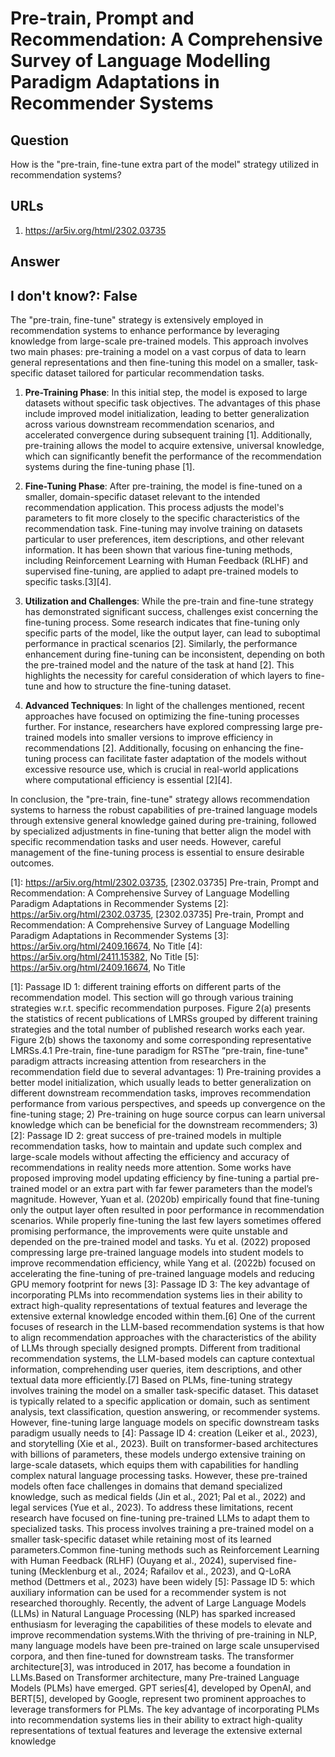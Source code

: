 # Pre-train, Prompt and Recommendation: A Comprehensive Survey of Language Modelling Paradigm Adaptations in Recommender Systems

## Question

How is the "pre-train, fine-tune extra part of the model" strategy utilized in recommendation systems?

## URLs

1. https://ar5iv.org/html/2302.03735

## Answer

## I don't know?: False

The "pre-train, fine-tune" strategy is extensively employed in recommendation systems to enhance performance by leveraging knowledge from large-scale pre-trained models. This approach involves two main phases: pre-training a model on a vast corpus of data to learn general representations and then fine-tuning this model on a smaller, task-specific dataset tailored for particular recommendation tasks.

1. **Pre-Training Phase**: In this initial step, the model is exposed to large datasets without specific task objectives. The advantages of this phase include improved model initialization, leading to better generalization across various downstream recommendation scenarios, and accelerated convergence during subsequent training [1]. Additionally, pre-training allows the model to acquire extensive, universal knowledge, which can significantly benefit the performance of the recommendation systems during the fine-tuning phase [1].

2. **Fine-Tuning Phase**: After pre-training, the model is fine-tuned on a smaller, domain-specific dataset relevant to the intended recommendation application. This process adjusts the model's parameters to fit more closely to the specific characteristics of the recommendation task. Fine-tuning may involve training on datasets particular to user preferences, item descriptions, and other relevant information. It has been shown that various fine-tuning methods, including Reinforcement Learning with Human Feedback (RLHF) and supervised fine-tuning, are applied to adapt pre-trained models to specific tasks.[3][4].

3. **Utilization and Challenges**: While the pre-train and fine-tune strategy has demonstrated significant success, challenges exist concerning the fine-tuning process. Some research indicates that fine-tuning only specific parts of the model, like the output layer, can lead to suboptimal performance in practical scenarios [2]. Similarly, the performance enhancement during fine-tuning can be inconsistent, depending on both the pre-trained model and the nature of the task at hand [2]. This highlights the necessity for careful consideration of which layers to fine-tune and how to structure the fine-tuning dataset.

4. **Advanced Techniques**: In light of the challenges mentioned, recent approaches have focused on optimizing the fine-tuning processes further. For instance, researchers have explored compressing large pre-trained models into smaller versions to improve efficiency in recommendations [2]. Additionally, focusing on enhancing the fine-tuning process can facilitate faster adaptation of the models without excessive resource use, which is crucial in real-world applications where computational efficiency is essential [2][4].

In conclusion, the "pre-train, fine-tune" strategy allows recommendation systems to harness the robust capabilities of pre-trained language models through extensive general knowledge gained during pre-training, followed by specialized adjustments in fine-tuning that better align the model with specific recommendation tasks and user needs. However, careful management of the fine-tuning process is essential to ensure desirable outcomes.

[1]: https://ar5iv.org/html/2302.03735, [2302.03735] Pre-train, Prompt and Recommendation: A Comprehensive Survey of Language Modelling Paradigm Adaptations in Recommender Systems
[2]: https://ar5iv.org/html/2302.03735, [2302.03735] Pre-train, Prompt and Recommendation: A Comprehensive Survey of Language Modelling Paradigm Adaptations in Recommender Systems
[3]: https://ar5iv.org/html/2409.16674, No Title
[4]: https://ar5iv.org/html/2411.15382, No Title
[5]: https://ar5iv.org/html/2409.16674, No Title

[1]: Passage ID 1: different training efforts on different parts of the recommendation model. This section will go through various training strategies w.r.t. specific recommendation purposes. Figure 2(a) presents the statistics of recent publications of LMRSs grouped by different training strategies and the total number of published research works each year. Figure 2(b) shows the taxonomy and some corresponding representative LMRSs.4.1 Pre-train, fine-tune paradigm for RSThe “pre-train, fine-tune" paradigm attracts increasing attention from researchers in the recommendation field due to several advantages: 1) Pre-training provides a better model initialization, which usually leads to better generalization on different downstream recommendation tasks, improves recommendation performance from various perspectives, and speeds up convergence on the fine-tuning stage; 2) Pre-training on huge source corpus can learn universal knowledge which can be beneficial for the downstream recommenders; 3)
[2]: Passage ID 2: great success of pre-trained models in multiple recommendation tasks, how to maintain and update such complex and large-scale models without affecting the efficiency and accuracy of recommendations in reality needs more attention. Some works have proposed improving model updating efficiency by fine-tuning a partial pre-trained model or an extra part with far fewer parameters than the model’s magnitude. However, Yuan et al. (2020b) empirically found that fine-tuning only the output layer often resulted in poor performance in recommendation scenarios. While properly fine-tuning the last few layers sometimes offered promising performance, the improvements were quite unstable and depended on the pre-trained model and tasks. Yu et al. (2022) proposed compressing large pre-trained language models into student models to improve recommendation efficiency, while Yang et al. (2022b) focused on accelerating the fine-tuning of pre-trained language models and reducing GPU memory footprint for news
[3]: Passage ID 3: The key advantage of incorporating PLMs into recommendation systems lies in their ability to extract high-quality representations of textual features and leverage the extensive external knowledge encoded within them.[6] One of the current focuses of research in the LLM-based recommendation systems is that how to align recommendation approaches with the characteristics of the ability of LLMs through specially designed prompts. Different from traditional recommendation systems, the LLM-based models can capture contextual information, comprehending user queries, item descriptions, and other textual data more efficiently.[7] Based on PLMs, fine-tuning strategy involves training the model on a smaller task-specific dataset. This dataset is typically related to a specific application or domain, such as sentiment analysis, text classification, question answering, or recommender systems. However, fine-tuning large language models on specific downstream tasks paradigm usually needs to
[4]: Passage ID 4: creation (Leiker et al., 2023), and storytelling (Xie et al., 2023). Built on transformer-based architectures with billions of parameters, these models undergo extensive training on large-scale datasets, which equips them with capabilities for handling complex natural language processing tasks. However, these pre-trained models often face challenges in domains that demand specialized knowledge, such as medical fields (Jin et al., 2021; Pal et al., 2022) and legal services (Yue et al., 2023). To address these limitations, recent research have focused on fine-tuning pre-trained LLMs to adapt them to specialized tasks. This process involves training a pre-trained model on a smaller task-specific dataset while retaining most of its learned parameters.Common fine-tuning methods such as Reinforcement Learning with Human Feedback (RLHF) (Ouyang et al., 2024), supervised fine-tuning (Mecklenburg et al., 2024; Rafailov et al., 2023), and Q-LoRA method (Dettmers et al., 2023) have been widely
[5]: Passage ID 5: which auxiliary information can be used for a recommender system is not researched thoroughly. Recently, the advent of Large Language Models (LLMs) in Natural Language Processing (NLP) has sparked increased enthusiasm for leveraging the capabilities of these models to elevate and improve recommendation systems.With the thriving of pre-training in NLP, many language models have been pre-trained on large scale unsupervised corpora, and then fine-tuned for downstream tasks. The transformer architecture[3], was introduced in 2017, has become a foundation in LLMs.Based on Transformer architecture, many Pre-trained Language Models (PLMs) have emerged. GPT series[4], developed by OpenAI, and BERT[5], developed by Google, represent two prominent approaches to leverage transformers for PLMs. The key advantage of incorporating PLMs into recommendation systems lies in their ability to extract high-quality representations of textual features and leverage the extensive external knowledge